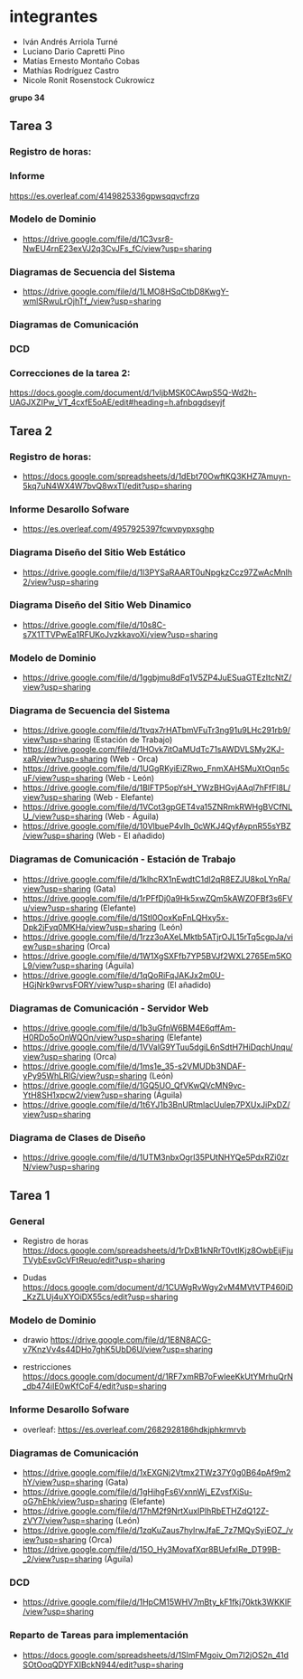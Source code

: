 # integrantes
- Iván Andrés Arriola Turné
- Luciano Dario Capretti Pino
- Matías Ernesto Montaño Cobas
- Mathías Rodríguez Castro
- Nicole Ronit Rosenstock Cukrowicz

**grupo 34**

## Tarea 3

### Registro de horas:

### Informe
https://es.overleaf.com/4149825336gpwsqqvcfrzq

### Modelo de Dominio

- https://drive.google.com/file/d/1C3vsr8-NwEU4rnE23exVJ2q3CvJFs_fC/view?usp=sharing

### Diagramas de Secuencia del Sistema
- https://drive.google.com/file/d/1LMO8HSqCtbD8KwgY-wmlSRwuLrOjhTf_/view?usp=sharing

### Diagramas de Comunicación


### DCD

### Correcciones de la tarea 2:
https://docs.google.com/document/d/1vljbMSK0CAwpS5Q-Wd2h-UAGJXZIPw_VT_4cxfE5oAE/edit#heading=h.afnbqgdseyjf


## Tarea 2

### Registro de horas:
- https://docs.google.com/spreadsheets/d/1dEbt70OwftKQ3KHZ7Amuyn-5kq7uN4WX4W7bvQ8wxTI/edit?usp=sharing

### Informe Desarollo Sofware
- https://es.overleaf.com/4957925397fcwvpypxsghp

### Diagrama Diseño del Sitio Web Estático
- https://drive.google.com/file/d/1l3PYSaRAART0uNpgkzCcz97ZwAcMnlh2/view?usp=sharing

### Diagrama Diseño del Sitio Web Dinamico
- https://drive.google.com/file/d/10s8C-s7X1TTVPwEa1RFUKoJvzkkavoXi/view?usp=sharing

### Modelo de Dominio

- https://drive.google.com/file/d/1ggbjmu8dFq1V5ZP4JuESuaGTEzItcNtZ/view?usp=sharing

### Diagrama de Secuencia del Sistema
- https://drive.google.com/file/d/1tvqx7rHATbmVFuTr3ng91u9LHc291rb9/view?usp=sharing (Estación de Trabajo)
- https://drive.google.com/file/d/1HOvk7itOaMUdTc71sAWDVLSMy2KJ-xaR/view?usp=sharing (Web - Orca)
- https://drive.google.com/file/d/1UGgRKyiEiZRwo_FnmXAHSMuXtOqn5cuF/view?usp=sharing (Web - León)
- https://drive.google.com/file/d/1BlFTP5opYsH_YWzBHGvjAAql7hFfFl8L/view?usp=sharing (Web - Elefante) 
- https://drive.google.com/file/d/1VCot3gpGET4va15ZNRmkRWHgBVCfNLU_/view?usp=sharing (Web - Águila)
- https://drive.google.com/file/d/10VlbueP4vIh_0cWKJ4QyfAypnR55sYBZ/view?usp=sharing (Web - El añadido)

### Diagramas de Comunicación - Estación de Trabajo
- https://drive.google.com/file/d/1klhcRX1nEwdtC1dl2qR8EZJU8koLYnRa/view?usp=sharing (Gata)
- https://drive.google.com/file/d/1rPFfDj0a9Hk5xwZQm5kAWZOFBf3s6FVu/view?usp=sharing (Elefante)
- https://drive.google.com/file/d/1StI0OoxKpFnLQHxy5x-Dpk2jFyq0MKHa/view?usp=sharing (León)
- https://drive.google.com/file/d/1rzz3oAXeLMktb5ATjrOJL15rTq5cgpJa/view?usp=sharing (Orca)
- https://drive.google.com/file/d/1W1XgSXFfb7YP5BVJf2WXL2765Em5KOL9/view?usp=sharing (Águila)
- https://drive.google.com/file/d/1qQoRiFqJAKJx2m0U-HGjNrk9wrvsFORY/view?usp=sharing (El añadido)

### Diagramas de Comunicación - Servidor Web
- https://drive.google.com/file/d/1b3uGfnW6BM4E6qffAm-H0RDo5oOnWQOn/view?usp=sharing (Elefante)
- https://drive.google.com/file/d/1VValG9YTuu5dgiL6nSdtH7HiDqchUnqu/view?usp=sharing (Orca)
- https://drive.google.com/file/d/1ms1e_35-s2VMUDb3NDAF-yPy95WhLRlG/view?usp=sharing (León)
- https://drive.google.com/file/d/1GQ5UO_QfVKwQVcMN9vc-YtH8SH1xpcw2/view?usp=sharing (Águila)
- https://drive.google.com/file/d/1t6YJ1b3BnURtmlacUulep7PXUxJiPxDZ/view?usp=sharing

### Diagrama de Clases de Diseño
- https://drive.google.com/file/d/1UTM3nbxOgrl35PUtNHYQe5PdxRZi0zrN/view?usp=sharing

## Tarea 1

### General

- Registro de horas
https://docs.google.com/spreadsheets/d/1rDxB1kNRrT0vtlKjz8OwbEijFjuTVybEsvGcVFtReuo/edit?usp=sharing

- Dudas
https://docs.google.com/document/d/1CUWgRvWgy2vM4MVtVTP460iD_KzZLUj4uXYOiDX55cs/edit?usp=sharing

### Modelo de Dominio
- drawio
https://drive.google.com/file/d/1E8N8ACG-v7KnzVv4s44DHo7ghK5UbD6U/view?usp=sharing

- restricciones
https://docs.google.com/document/d/1RF7xmRB7oFwleeKkUtYMrhuQrN_db474iIE0wKfCoF4/edit?usp=sharing

### Informe Desarollo Sofware

- overleaf: https://es.overleaf.com/2682928186hdkjphkrmrvb

### Diagramas de Comunicación
- https://drive.google.com/file/d/1xEXGNj2Vtmx2TWz37Y0g0B64pAf9m2hY/view?usp=sharing (Gata)
- https://drive.google.com/file/d/1gHihgFs6VxnnWj_EZvsfXiSu-oG7hEhk/view?usp=sharing (Elefante)
- https://drive.google.com/file/d/17hM2f9NrtXuxIPlhRbETHZdQ12Z-zVY7/view?usp=sharing (León)
- https://drive.google.com/file/d/1zqKuZaus7hylrwJfaE_7z7MQySyiEOZ_/view?usp=sharing (Orca)
- https://drive.google.com/file/d/15O_Hy3MovafXqr8BUefxlRe_DT99B-_2/view?usp=sharing (Águila)


### DCD
- https://drive.google.com/file/d/1HpCM15WHV7mBty_kF1fkj70ktk3WKKlF/view?usp=sharing

### Reparto de Tareas para implementación
- https://docs.google.com/spreadsheets/d/1SlmFMgoiv_Om7I2jOS2n_41dSOtOoqQDYFXIBckN944/edit?usp=sharing


